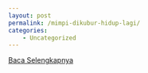 ```yaml
---
layout: post
permalink: /mimpi-dikubur-hidup-lagi/
categories:
    - Uncategorized
---
```


[Baca Selengkapnya](/05)